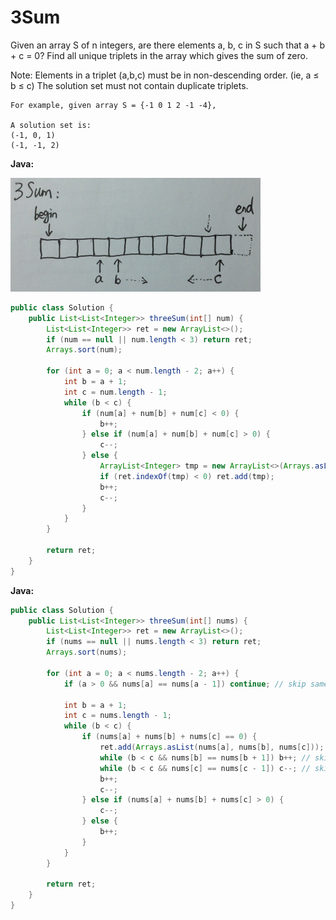# 3Sum

Given an array S of n integers, are there elements a, b, c in S such that a + b + c = 0? Find all unique triplets in the array which gives the sum of zero.

Note:
Elements in a triplet (a,b,c) must be in non-descending order. (ie, a ≤ b ≤ c)
The solution set must not contain duplicate triplets.

    For example, given array S = {-1 0 1 2 -1 -4},

    A solution set is:
    (-1, 0, 1)
    (-1, -1, 2)

**Java:**

![](3Sum-P1.jpg)

```java
public class Solution {
    public List<List<Integer>> threeSum(int[] num) {
        List<List<Integer>> ret = new ArrayList<>();
        if (num == null || num.length < 3) return ret;
        Arrays.sort(num);

        for (int a = 0; a < num.length - 2; a++) {
            int b = a + 1;
            int c = num.length - 1;
            while (b < c) {
                if (num[a] + num[b] + num[c] < 0) {
                    b++;
                } else if (num[a] + num[b] + num[c] > 0) {
                    c--;
                } else {
                    ArrayList<Integer> tmp = new ArrayList<>(Arrays.asList(num[a], num[b], num[c]));
                    if (ret.indexOf(tmp) < 0) ret.add(tmp);
                    b++;
                    c--;
                }
            }
        }

        return ret;
    }
}
```

**Java:**
```java
public class Solution {
    public List<List<Integer>> threeSum(int[] nums) {
        List<List<Integer>> ret = new ArrayList<>();
        if (nums == null || nums.length < 3) return ret;
        Arrays.sort(nums);

        for (int a = 0; a < nums.length - 2; a++) {
            if (a > 0 && nums[a] == nums[a - 1]) continue; // skip same result

            int b = a + 1;
            int c = nums.length - 1;
            while (b < c) {
                if (nums[a] + nums[b] + nums[c] == 0) {
                    ret.add(Arrays.asList(nums[a], nums[b], nums[c]));
                    while (b < c && nums[b] == nums[b + 1]) b++; // skip same result
                    while (b < c && nums[c] == nums[c - 1]) c--; // skip same result
                    b++;
                    c--;
                } else if (nums[a] + nums[b] + nums[c] > 0) {
                    c--;
                } else {
                    b++;
                }
            }
        }

        return ret;
    }
}
```
